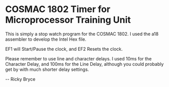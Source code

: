 <h1>COSMAC 1802 Timer for Microprocessor Training Unit</h1>
<p>This is simply a stop watch program for the COSMAC 1802.  I used the a18 assembler to develop the Intel Hex file.</p>
<p>EF1 will Start/Pause the clock, and EF2 Resets the clock.</p>
<p>Please remember to use line and character delays.  I used 10ms for the Character Delay, and 100ms for the Line Delay, 
  although you could probably get by with much shorter delay settings.</p>
  <p> -- Ricky Bryce</p>
